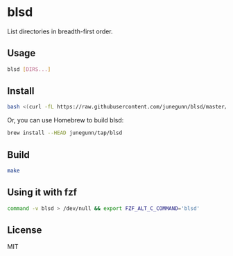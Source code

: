 blsd
====

List directories in breadth-first order.

Usage
-----

```sh
blsd [DIRS...]
```

Install
-------

```sh
bash <(curl -fL https://raw.githubusercontent.com/junegunn/blsd/master/install)
```

Or, you can use Homebrew to build blsd:

```sh
brew install --HEAD junegunn/tap/blsd
```

Build
-----

```sh
make
```

Using it with fzf
-----------------

```sh
command -v blsd > /dev/null && export FZF_ALT_C_COMMAND='blsd'
```

License
-------

MIT
